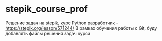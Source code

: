 # stepik_course_prof
Решение задач на stepik, курс Python разработчик - https://stepik.org/lesson/571244/
В рамках обучения работы с Git, буду добавлять файлы решения задач курса
